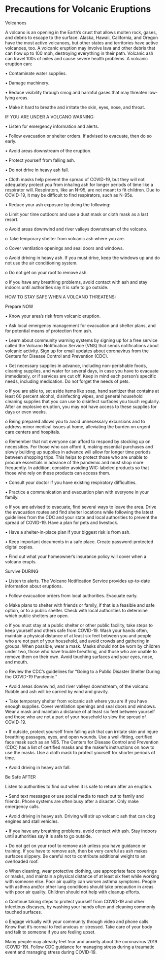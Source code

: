 # Precautions for Volcanic Eruptions

Volcanoes



A volcano is an opening in the Earth’s crust that allows molten rock, gases, and debris to escape to the surface. 
Alaska, Hawaii, California, and Oregon have the most active volcanoes, but other states and territories have active volcanoes, too. 
A volcanic eruption may involve lava and other debris that can flow up to 100 mph, destroying everything in their path. 
Volcanic ash can travel 100s of miles and cause severe health problems. A volcanic eruption can:


• Contaminate water supplies.


• Damage machinery.


• Reduce visibility through smog and harmful gases that
may threaten low-lying areas.


• Make it hard to breathe and irritate the skin, eyes,
nose, and throat.


IF YOU ARE UNDER A VOLCANO WARNING:



• Listen for emergency information and alerts.


• Follow evacuation or shelter orders. If advised to
evacuate, then do so early.


• Avoid areas downstream of the eruption.


• Protect yourself from falling ash.


• Do not drive in heavy ash fall.


• Cloth masks help prevent the spread of COVID-19, but
they will not adequately protect you from inhaling ash for longer periods of time like a respirator will. 
Respirators, like an N-95, are not meant to fit children. Due to COVID-19, it may be difficult to find respirators, such as N-95s.


• Reduce your ash exposure by doing the following:


 
 o Limit your time outdoors and use a dust mask or cloth mask as a last resort.
 
 
o Avoid areas downwind and river valleys downstream of the volcano.


o Take temporary shelter from volcanic ash where you are.


o Cover ventilation openings and seal doors and windows.


o Avoid driving in heavy ash. If you must drive, keep the windows up and do not use the air conditioning system.


o Do not get on your roof to remove ash.


o If you have any breathing problems, avoid contact
with ash and stay indoors until authorities say it is safe to go outside.


 HOW TO STAY SAFE WHEN A VOLCANO THREATENS:
 
 
 
Prepare NOW



 • Know your area’s risk from volcanic eruption.
 
 
• Ask local emergency management for
evacuation and shelter plans, and for potential
means of protection from ash.


• Learn about community warning systems by
signing up for a free service called the Volcano Notification Service (VNS) that sends notifications about volcanic activity. Sign up for email updates about coronavirus from the Centers for Disease Control and Prevention (CDC).
  
  
 • Get necessary supplies in advance, including non-perishable foods, cleaning supplies, 
 and water for several days, in case you have to evacuate immediately, 
 or if services are cut off. Keep in mind each person’s specific needs, including medication.
 Do not forget the needs of pets.
 
 
  o If you are able to, set aside items like
soap, hand sanitizer that contains at least 60 percent alcohol, disinfecting wipes,
and general household cleaning
supplies that you can use to disinfect surfaces you touch regularly. After an explosive eruption, you may not have access to these supplies for days or even weeks.


o Being prepared allows you to avoid unnecessary excursions and to address minor medical issues at home, alleviating the burden on urgent care centers and hospitals.


o Remember that not everyone can afford to respond by stocking up on necessities.
For those who can afford it, making essential purchases and slowly building up supplies in advance will allow for longer time periods between shopping trips.
This helps to protect those who are unable to procure essentials in advance of the pandemic and must shop more frequently. In addition,
 consider avoiding WIC-labeled products so that those who rely on these products can access them.
 
 
 • Consult your doctor if you have existing respiratory difficulties.
 
 
• Practice a communication and evacuation plan with everyone in your family.


   o If you are advised to evacuate, find several ways to leave the area. Drive the evacuation routes and find shelter locations while following the latest guidelines from the CDC and your state and local authorities to prevent the spread of COVID-19. Have a plan for pets and livestock.
 
 
 • Have a shelter-in-place plan if your biggest risk is from ash.
 
 
• Keep important documents in a safe place. Create password-protected digital copies.


• Find out what your homeowner’s insurance policy will cover when a volcano erupts.


 Survive DURING
 
 
 
 • Listen to alerts. The Volcano Notification Service provides up-to-date information about eruptions.
 
 
• Follow evacuation orders from local authorities. Evacuate early.


 o Make plans to shelter with friends or family, if that is a feasible and safe option, or to a public shelter. 
 Check with local authorities to determine which public shelters are open.
 

 o If you must stay at a public shelter or other public facility, take steps to keep yourself and others safe from COVID-19. 
 Wash your hands often, maintain a physical distance of at least six feet between you and people who are not part of your household, 
 and avoid crowds and gathering in groups. When possible, wear a mask. Masks should not be worn by children under two, those who have trouble breathing,
 and those who are unable to remove them on their own. Avoid touching surfaces and your eyes, nose, and mouth.
 
 
o Review the CDC’s guidelines for “Going to a Public Disaster Shelter During the COVID-19 Pandemic.”


• Avoid areas downwind, and river valleys downstream, of the volcano. Rubble and ash will be carried by wind and gravity.


• Take temporary shelter from volcanic ash where you are if you have enough supplies.
Cover ventilation openings and seal doors and windows. 
Wear a mask and maintain a distance of at least six feet between yourself and
those who are not a part of your household to slow the spread of COVID-19.


• If outside, protect yourself from falling ash that can irritate skin and injure breathing passages, eyes, and open wounds. Use a well-fitting, 
certified face mask such as an N95. The Centers for Disease Control and Prevention (CDC) has a list of certified masks and the maker’s instructions on how to use the masks. 
Use a cloth mask to protect yourself for shorter periods of time.


• Avoid driving in heavy ash fall.
 
 
 Be Safe AFTER
 
 
 
Listen to authorities to find out when it is safe to return after an eruption.



 • Send text messages or use social media to reach out to family and friends. Phone systems are often busy after a disaster. Only make emergency calls.
 
 
• Avoid driving in heavy ash. Driving will stir up volcanic ash that can clog engines and stall vehicles.


• If you have any breathing problems, avoid contact with ash. Stay indoors until authorities say it is safe to go outside.


• Do not get on your roof to remove ash unless you have guidance or training. If you have to remove ash, then be very careful as ash makes surfaces slippery.
Be careful not to contribute additional weight to an overloaded roof.


 o When cleaning, wear protective clothing, use appropriate face coverings or masks, and maintain a physical distance of at least six feet while working with someone else. 
 Poor air quality can worsen asthma symptoms. People with asthma and/or other lung conditions should take precaution in areas with poor air quality. 
 Children should not help with cleanup efforts.
 
 
o Continue taking steps to protect yourself from COVID-19 and other infectious diseases, by washing your hands often and cleaning commonly touched surfaces.


o Engage virtually with your community through video and phone calls. Know that it’s normal to feel anxious or stressed. 
Take care of your body and talk to someone if you are feeling upset.


Many people may already feel fear and anxiety about the coronavirus 2019 (COVID-19). 
Follow CDC guidance for managing stress during a traumatic event and managing stress during COVID-19.
